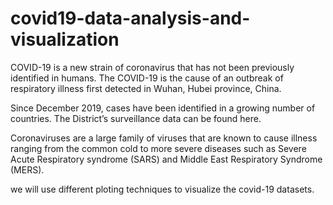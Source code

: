 # covid19-data-analysis-and-visualization
COVID-19 is a new strain of coronavirus that has not been previously identified in humans. The COVID-19 is the cause of an outbreak of respiratory illness first detected in Wuhan, Hubei province, China.

Since December 2019, cases have been identified in a growing number of countries. The District’s surveillance data can be found here.

Coronaviruses are a large family of viruses that are known to cause illness ranging from the common cold to more severe diseases such as Severe Acute Respiratory syndrome (SARS) and Middle East Respiratory Syndrome (MERS).

we will use different ploting techniques to visualize the covid-19 datasets.
